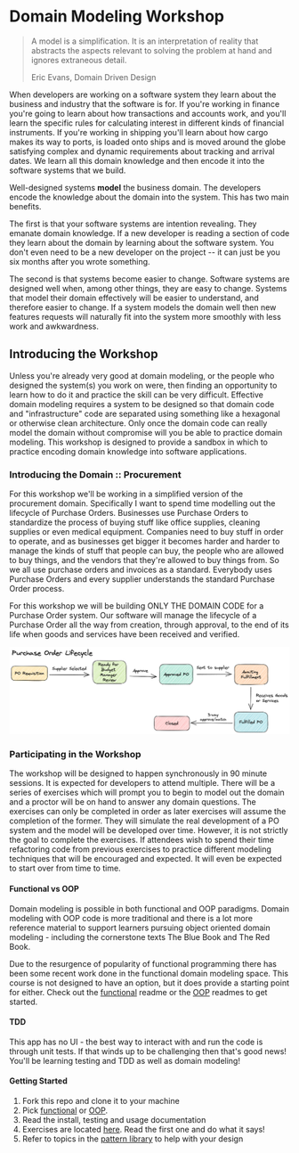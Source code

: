 # Domain Modeling Workshop

> A model is a simplification. It is an interpretation of reality that abstracts the aspects relevant to solving the problem at hand and ignores extraneous detail.
>
> Eric Evans, Domain Driven Design

When developers are working on a software system they learn about the business and industry that the software is for. If you're working in finance you're going to learn about how transactions and accounts work, and you'll learn the specific rules for calculating interest in different kinds of financial instruments. If you're working in shipping you'll learn about how cargo makes its way to ports, is loaded onto ships and is moved around the globe satisfying complex and dynamic requirements about tracking and arrival dates. We learn all this domain knowledge and then encode it into the software systems that we build.

Well-designed systems **model** the business domain. The developers encode the knowledge about the domain into the system. This has two main benefits.

The first is that your software systems are intention revealing. They emanate domain knowledge. If a new developer is reading a section of code they learn about the domain by learning about the software system. You don't even need to be a new developer on the project -- it can just be you six months after you wrote something.

The second is that systems become easier to change. Software systems are designed well when, among other things, they are easy to change. Systems that model their domain effectively will be easier to understand, and therefore easier to change. If a system models the domain well then new features requests will naturally fit into the system more smoothly with less work and awkwardness.

## Introducing the Workshop

Unless you're already very good at domain modeling, or the people who designed the system(s) you work on were, then finding an opportunity to learn how to do it and practice the skill can be very difficult. Effective domain modeling requires a system to be designed so that domain code and "infrastructure" code are separated using something like a hexagonal or otherwise clean architecture. Only once the domain code can really model the domain without compromise will you be able to practice domain modeling. This workshop is designed to provide a sandbox in which to practice encoding domain knowledge into software applications.

### Introducing the Domain :: Procurement

For this workshop we'll be working in a simplified version of the procurement domain. Specifically I want to spend time modelling out the lifecycle of Purchase Orders. Businesses use Purchase Orders to standardize the process of buying stuff like office supplies, cleaning supplies or even medical equipment. Companies need to buy stuff in order to operate, and as businesses get bigger it becomes harder and harder to manage the kinds of stuff that people can buy, the people who are allowed to buy things, and the vendors that they're allowed to buy things from. So we all use purchase orders and invoices as a standard. Everybody uses Purchase Orders and every supplier understands the standard Purchase Order process.

For this workshop we will be building ONLY THE DOMAIN CODE for a Purchase Order system. Our software will manage the lifecycle of a Purchase Order all the way from creation, through approval, to the end of its life when goods and services have been received and verified.

![Flow of a Purchase Order through its states](./PO-lifecycle.png)

### Participating in the Workshop

The workshop will be designed to happen synchronously in 90 minute sessions. It is expected for developers to attend multiple. There will be a series of exercises which will prompt you to begin to model out the domain and a proctor will be on hand to answer any domain questions. The exercises can only be completed in order as later exercises will assume the completion of the former. They will simulate the real development of a PO system and the model will be developed over time. However, it is not strictly the goal to complete the exercises. If attendees wish to spend their time refactoring code from previous exercises to practice different modeling techniques that will be encouraged and expected. It will even be expected to start over from time to time.

#### Functional vs OOP

Domain modeling is possible in both functional and OOP paradigms. Domain modeling with OOP code is more traditional and there is a lot more reference material to support learners pursuing object oriented domain modeling - including the cornerstone texts The Blue Book and The Red Book.

Due to the resurgence of popularity of functional programming there has been some recent work done in the functional domain modeling space. This course is not designed to have an option, but it does provide a starting point for either. Check out the [functional](/functional) readme or the [OOP](/oop) readmes to get started.

#### TDD

This app has no UI - the best way to interact with and run the code is through unit tests. If that winds up to be challenging then that's good news! You'll be learning testing and TDD as well as domain modeling!

#### Getting Started

1. Fork this repo and clone it to your machine
1. Pick [functional](/functional) or [OOP](/oop).
1. Read the install, testing and usage documentation
1. Exercises are located [here](/exercises). Read the first one and do what it says!
1. Refer to topics in the [pattern library](/pattern-library/) to help with your design
